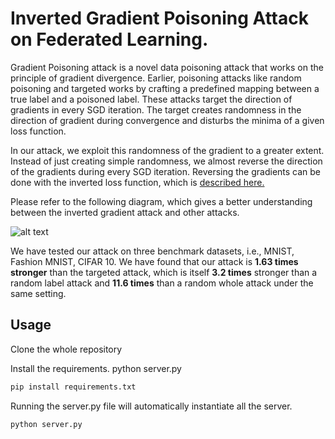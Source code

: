 # Inverted Gradient Poisoning Attack on  Federated Learning.

Gradient Poisoning attack is a novel data poisoning attack that works on the principle of gradient divergence. Earlier, poisoning attacks like random poisoning and targeted works by crafting a predefined mapping between a true label and a poisoned label. These attacks target the direction of gradients in every SGD iteration. The target creates randomness in the direction of gradient during convergence and disturbs the minima of a given loss function.

In our attack, we exploit this randomness of the gradient to a greater extent. Instead of just creating simple randomness, we almost reverse the direction of the gradients during every SGD iteration. Reversing the gradients can be done with the inverted loss function, which is [described here.](https://drive.google.com/file/d/1e6NCKgv8UB9BUWc6O1_9623XY-Nnfbrt/view) 

Please refer to the following diagram, which gives a better understanding between the inverted gradient attack and other attacks.

![alt text](https://github.com/cryptogeekk/Data_Poisoning_Attack-Federated-Learning-/blob/main/inverted.png)



We have tested our attack on three benchmark datasets, i.e., MNIST, Fashion MNIST, CIFAR 10. We have found that our attack is **1.63 times stronger** than the targeted attack, which is itself **3.2 times** stronger than a random label attack and **11.6 times** than a random whole attack under the same setting.

## Usage

Clone the whole repository

Install the requirements.
python server.py
```bash
pip install requirements.txt
```
Running the server.py file will automatically instantiate all the server.

```bash
python server.py
```
